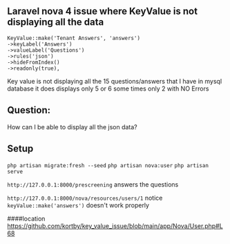 ## Laravel nova 4 issue where KeyValue is not displaying all the data
```
KeyValue::make('Tenant Answers', 'answers')
->keyLabel('Answers')
->valueLabel('Questions')
->rules('json')
->hideFromIndex()
->readonly(true),
```
Key value is not displaying all the 15 questions/answers that I have in mysql database it does displays only 5 or 6 some times only 2 with NO Errors

## Question:
How can I be able to display all the json data?


## Setup

`php artisan migrate:fresh --seed`
`php artisan nova:user`
`php artisan serve`

`http://127.0.0.1:8000/prescreening`
answers the questions

`http://127.0.0.1:8000/nova/resources/users/1`
notice `keyValue::make('answers')` doesn't work properly 

####location
https://github.com/kortby/key_value_issue/blob/main/app/Nova/User.php#L68